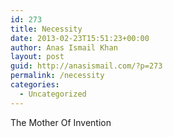 ```yaml
---
id: 273
title: Necessity
date: 2013-02-23T15:51:23+00:00
author: Anas Ismail Khan
layout: post
guid: http://anasismail.com/?p=273
permalink: /necessity
categories:
  - Uncategorized
---
```

The Mother Of Invention